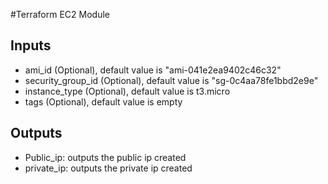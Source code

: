 #Terraform EC2 Module

## Inputs

* ami_id (Optional), default value is  "ami-041e2ea9402c46c32"
* security_group_id (Optional), default value is  "sg-0c4aa78fe1bbd2e9e"
* instance_type (Optional), default value is t3.micro
* tags (Optional), default value is empty

## Outputs
* Public_ip: outputs the public ip created
* private_ip: outputs the private ip created